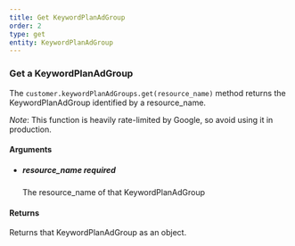 ```yaml
---
title: Get KeywordPlanAdGroup 
order: 2
type: get
entity: KeywordPlanAdGroup 
---
```


### Get a KeywordPlanAdGroup 

The `customer.keywordPlanAdGroups.get(resource_name)` method returns the KeywordPlanAdGroup identified by a resource_name. 

_Note_: This function is heavily rate-limited by Google, so avoid using it in production.


#### Arguments

- 	##### resource_name _required_
	The resource_name of that KeywordPlanAdGroup


#### Returns

Returns that KeywordPlanAdGroup as an object.
